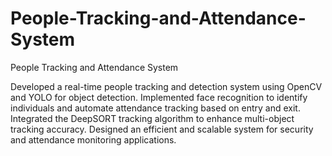 # People-Tracking-and-Attendance-System

People Tracking and Attendance System

Developed a real-time people tracking and detection system using OpenCV and YOLO for object detection.
Implemented face recognition to identify individuals and automate attendance tracking based on entry and exit.
Integrated the DeepSORT tracking algorithm to enhance multi-object tracking accuracy.
Designed an efficient and scalable system for security and attendance monitoring applications.
